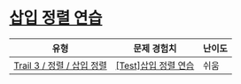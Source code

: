 # [삽입 정렬 연습](https://https://en.codetree.ai/trails/complete/curated-cards/test-insertion-sort-practice)

|유형|문제 경험치|난이도|
|---|---|---|
|[Trail 3 / 정렬 / 삽입 정렬](https://https://en.codetree.ai/trail-info/novice-high/)|[[Test]삽입 정렬 연습](https://https://en.codetree.ai/trails/complete/curated-cards/test-insertion-sort-practice/)|쉬움|

